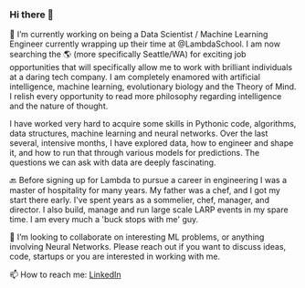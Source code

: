 ### Hi there 👋


🔭 I’m currently working on being a Data Scientist / Machine Learning Engineer currently wrapping up their time at @LambdaSchool. 
I am now searching the :earth_americas: (more specifically Seattle/WA) for exciting job opportunities that will specifically allow me to work with brilliant individuals at a daring tech company. I am completely enamored with artificial intelligence, machine learning, evolutionary biology and the Theory of Mind. I relish every opportunity to read more philosophy regarding intelligence and the nature of thought.

I have worked very hard to acquire some skills in Pythonic code, algorithms, data structures, machine learning and neural networks. Over the last several, intensive months, I have explored data, how to engineer and shape it, and how to run that through various models for predictions. The questions we can ask with data are deeply fascinating.

:back: Before signing up for Lambda to pursue a career in engineering I was a master of hospitality for many years. My father was a chef, and I got my start there early. I've spent years as a sommelier,  chef, manager, and director. I also build, manage and run large scale LARP events in my spare time. I am every much a 'buck stops with me' guy.

👯 I’m looking to collaborate on interesting ML problems, or anything involving Neural Networks. 
Please reach out if you want to discuss ideas, code, startups or you are interested in working with me. 

📫 How to reach me:
[LinkedIn](https://www.linkedin.com/in/robdbennett-tech/)


<!--
**RobDBennett/RobDBennett** is a ✨ _special_ ✨ repository because its `README.md` (this file) appears on your GitHub profile.

Here are some ideas to get you started:

- 🔭 I’m currently working on ...
- 🌱 I’m currently learning ...
- 👯 I’m looking to collaborate on ...
- 🤔 I’m looking for help with ...
-📫 How to reach me: ...
- 📫 How to reach me: ...
- 😄 Pronouns: ...
- ⚡ Fun fact: ...
-->
